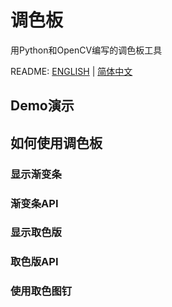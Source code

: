# 调色板
用Python和OpenCV编写的调色板工具

README: [ENGLISH](https://github.com/alexwoo1900/colorpalette/blob/master/README.md) | [简体中文](https://github.com/alexwoo1900/colorpalette/blob/master/README_CN.md)

## Demo演示

## 如何使用调色板
### 显示渐变条

### 渐变条API

### 显示取色版

### 取色版API

### 使用取色图钉